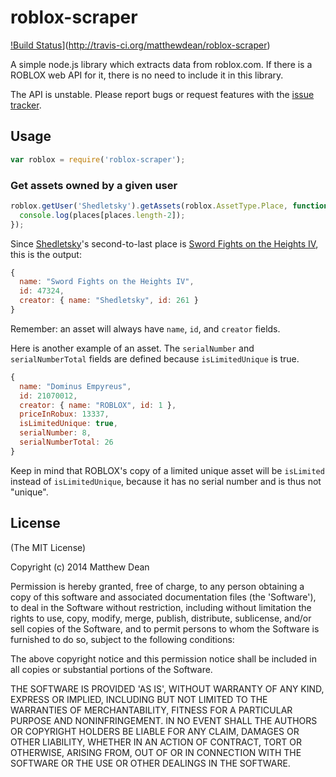 # roblox-scraper
[!Build Status](https://secure.travis-ci.org/matthewdean/roblox-scraper.png)](http://travis-ci.org/matthewdean/roblox-scraper)

A simple node.js library which extracts data from roblox.com. If there is a ROBLOX web API for it, there is no need to include it in this library.

The API is unstable. Please report bugs or request features with the [issue tracker](https://github.com/matthewdean/roblox-scraper/issues).

## Usage

```javascript
var roblox = require('roblox-scraper');
```

### Get assets owned by a given user
```javascript
roblox.getUser('Shedletsky').getAssets(roblox.AssetType.Place, function(err, places) {
  console.log(places[places.length-2]);
});
```

Since [Shedletsky](http://www.roblox.com/user.aspx?id=261)'s second-to-last place is [Sword Fights on the Heights IV](http://www.roblox.com/Sword-Fights-on-the-Heights-IV-place?id=47324), this is the output:

```javascript
{
  name: "Sword Fights on the Heights IV",
  id: 47324,
  creator: { name: "Shedletsky", id: 261 }
}
```

Remember: an asset will always have `name`, `id`, and `creator` fields.

Here is another example of an asset. The `serialNumber` and `serialNumberTotal` fields are defined because `isLimitedUnique` is true.

```javascript
{
  name: "Dominus Empyreus",
  id: 21070012,
  creator: { name: "ROBLOX", id: 1 },
  priceInRobux: 13337,
  isLimitedUnique: true,
  serialNumber: 8,
  serialNumberTotal: 26
}
```

Keep in mind that ROBLOX's copy of a limited unique asset will be `isLimited` instead of `isLimitedUnique`, because it has no serial number and is thus not "unique".

## License

(The MIT License)

Copyright (c) 2014 Matthew Dean

Permission is hereby granted, free of charge, to any person obtaining a copy of this software and associated documentation files (the 'Software'), to deal in the Software without restriction, including without limitation the rights to use, copy, modify, merge, publish, distribute, sublicense, and/or sell copies of the Software, and to permit persons to whom the Software is furnished to do so, subject to the following conditions:

The above copyright notice and this permission notice shall be included in all copies or substantial portions of the Software.

THE SOFTWARE IS PROVIDED 'AS IS', WITHOUT WARRANTY OF ANY KIND, EXPRESS OR IMPLIED, INCLUDING BUT NOT LIMITED TO THE WARRANTIES OF MERCHANTABILITY, FITNESS FOR A PARTICULAR PURPOSE AND NONINFRINGEMENT. IN NO EVENT SHALL THE AUTHORS OR COPYRIGHT HOLDERS BE LIABLE FOR ANY CLAIM, DAMAGES OR OTHER LIABILITY, WHETHER IN AN ACTION OF CONTRACT, TORT OR OTHERWISE, ARISING FROM, OUT OF OR IN CONNECTION WITH THE SOFTWARE OR THE USE OR OTHER DEALINGS IN THE SOFTWARE.
